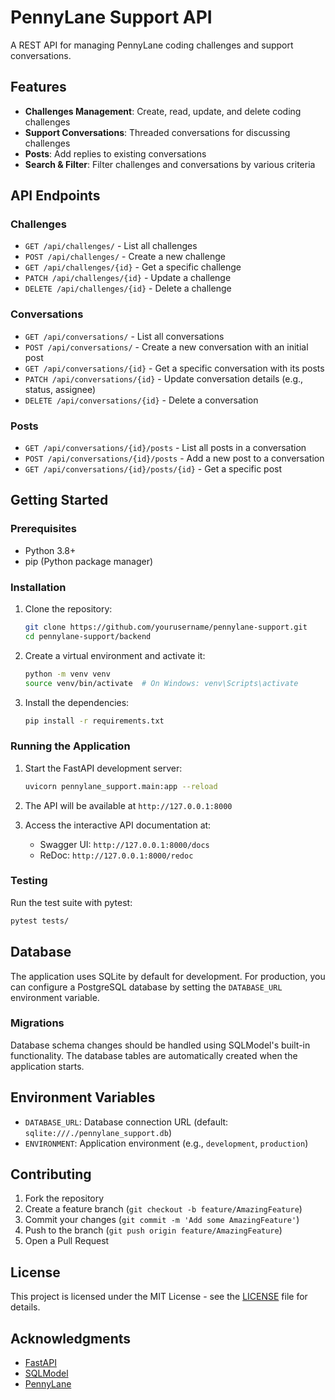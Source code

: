 # PennyLane Support API

A REST API for managing PennyLane coding challenges and support conversations.

## Features

- **Challenges Management**: Create, read, update, and delete coding challenges
- **Support Conversations**: Threaded conversations for discussing challenges
- **Posts**: Add replies to existing conversations
- **Search & Filter**: Filter challenges and conversations by various criteria

## API Endpoints

### Challenges

- `GET /api/challenges/` - List all challenges
- `POST /api/challenges/` - Create a new challenge
- `GET /api/challenges/{id}` - Get a specific challenge
- `PATCH /api/challenges/{id}` - Update a challenge
- `DELETE /api/challenges/{id}` - Delete a challenge

### Conversations

- `GET /api/conversations/` - List all conversations
- `POST /api/conversations/` - Create a new conversation with an initial post
- `GET /api/conversations/{id}` - Get a specific conversation with its posts
- `PATCH /api/conversations/{id}` - Update conversation details (e.g., status, assignee)
- `DELETE /api/conversations/{id}` - Delete a conversation

### Posts

- `GET /api/conversations/{id}/posts` - List all posts in a conversation
- `POST /api/conversations/{id}/posts` - Add a new post to a conversation
- `GET /api/conversations/{id}/posts/{id}` - Get a specific post

## Getting Started

### Prerequisites

- Python 3.8+
- pip (Python package manager)

### Installation

1. Clone the repository:
   ```bash
   git clone https://github.com/yourusername/pennylane-support.git
   cd pennylane-support/backend
   ```

2. Create a virtual environment and activate it:
   ```bash
   python -m venv venv
   source venv/bin/activate  # On Windows: venv\Scripts\activate
   ```

3. Install the dependencies:
   ```bash
   pip install -r requirements.txt
   ```

### Running the Application

1. Start the FastAPI development server:
   ```bash
   uvicorn pennylane_support.main:app --reload
   ```

2. The API will be available at `http://127.0.0.1:8000`

3. Access the interactive API documentation at:
   - Swagger UI: `http://127.0.0.1:8000/docs`
   - ReDoc: `http://127.0.0.1:8000/redoc`

### Testing

Run the test suite with pytest:

```bash
pytest tests/
```

## Database

The application uses SQLite by default for development. For production, you can configure a PostgreSQL database by setting the `DATABASE_URL` environment variable.

### Migrations

Database schema changes should be handled using SQLModel's built-in functionality. The database tables are automatically created when the application starts.

## Environment Variables

- `DATABASE_URL`: Database connection URL (default: `sqlite:///./pennylane_support.db`)
- `ENVIRONMENT`: Application environment (e.g., `development`, `production`)

## Contributing

1. Fork the repository
2. Create a feature branch (`git checkout -b feature/AmazingFeature`)
3. Commit your changes (`git commit -m 'Add some AmazingFeature'`)
4. Push to the branch (`git push origin feature/AmazingFeature`)
5. Open a Pull Request

## License

This project is licensed under the MIT License - see the [LICENSE](LICENSE) file for details.

## Acknowledgments

- [FastAPI](https://fastapi.tiangolo.com/)
- [SQLModel](https://sqlmodel.tiangolo.com/)
- [PennyLane](https://pennylane.ai/)